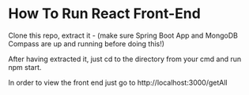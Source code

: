 # How To Run React Front-End
Clone this repo, extract it - (make sure Spring Boot App and MongoDB Compass are up and running before doing this!)

After having extracted it, just cd to the directory from your cmd and run npm start.

In order to view the front end just go to http://localhost:3000/getAll





